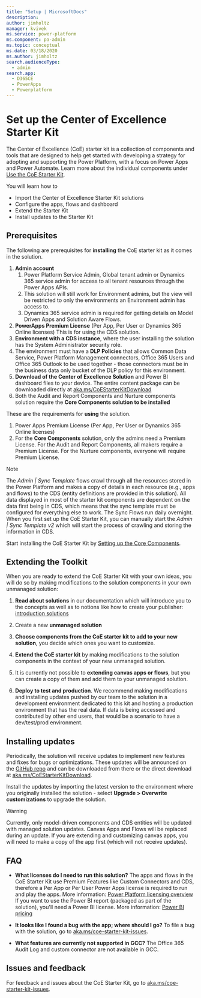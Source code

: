 ```yaml
---
title: "Setup | MicrosoftDocs"
description: 
author: jimholtz
manager: kvivek
ms.service: power-platform
ms.component: pa-admin
ms.topic: conceptual
ms.date: 03/18/2020
ms.author: jimholtz
search.audienceType: 
  - admin
search.app: 
  - D365CE
  - PowerApps
  - Powerplatform
---
```

# Set up the Center of Excellence Starter Kit

The Center of Excellence (CoE) starter kit is a collection of components and tools that are designed to help get started with developing a strategy for adopting and supporting the Power Platform, with a focus on Power Apps and Power Automate. Learn more about the  individual components under [Use the CoE Starter Kit](starter-kit-explained.md).

You will learn how to

- Import the Center of Excellence Starter Kit solutions
- Configure the apps, flows and dashboard
- Extend the Starter Kit
- Install updates to the Starter Kit

## Prerequisites

The following are prerequisites for **installing** the CoE starter kit as it comes in the solution.

1. **Admin account**
    1. Power Platform Service Admin, Global tenant admin or Dynamics 365 service admin for access to all tenant resources through the Power Apps APIs.
    1. This solution will still work for Environment admins, but the view will be restricted to only the environments an Environment admin has access to.
    1. Dynamics 365 service admin is required for getting details on Model Driven Apps and Solution Aware Flows.
1. **PowerApps Premium License** (Per App, Per User or Dynamics 365 Online licenses)  This is for using the CDS solution.
1. **Environment with a CDS instance**, where the user installing the solution has the System Administrator security role.
1. The environment must have a **DLP Policies** that allows Common Data Service, Power Platform Management connectors, Office 365 Users and Office 365 Outlook to be used together - those connectors must be in the business data only bucket of the DLP policy for this environment.
1. **Download of the Center of Excellence Solution** and Power BI dashboard files to your device. The entire content package can be downloaded directly at [aka.ms/CoEStarterKitDownload](https://aka.ms/CoEStarterKitDownload)
1. Both the Audit and Report Components and Nurture components solution require the **Core Components solution to be installed**

These are the requirements for **using** the solution.

1. Power Apps Premium License (Per App, Per User or Dynamics 365 Online licenses)
1. For the **Core Components** solution, only the admins need a Premium License. For the Audit and Report Components, all makers require a Premium License. For the Nurture components, everyone will require Premium License.

> [!NOTE]
>The *Admin \| Sync Template* flows crawl through all the resources stored in the Power Platform and makes a copy of details in each resource (e.g., apps and flows) to the CDS (entity definitions are provided in this solution). All data displayed in most of the starter kit components are dependent on the data first being in CDS, which means that the sync template must be configured for everything else to work. The Sync Flows run daily overnight. When you first set up the CoE Starter Kit, you can manually start the *Admin \| Sync Template v2* which will start the process of crawling and storing the information in CDS.

Start installing the CoE Starter Kit by [Setting up the Core Components](setup-core-components.md).

## Extending the Toolkit

When you are ready to extend the CoE Starter Kit with your own ideas, you will do so by making modifications to the solution components in your own unmanaged solution:

1. **Read about solutions** in our documentation which will introduce you to
    the concepts as well as to notions like how to create your publisher:
    [introduction
    solutions](https://docs.microsoft.com/powerapps/developer/common-data-service/introduction-solutions)

1. Create a new **unmanaged solution**

1. **Choose components from the CoE starter kit to add to your new solution**,
    you decide which ones you want to customize.

1. **Extend the CoE starter kit** by making modifications to the solution components in the context of your new unmanaged solution.

1. It is currently not possible to **extending canvas apps or flows**, but you can create a copy of them and add them to your unmanaged solution.

1. **Deploy to test and production**. We recommend making modifications and
    installing updates pushed by our team to the solution in a development
    environment dedicated to this kit and hosting a production environment that
    has the real data. If data is being accessed and contributed by other end
    users, that would be a scenario to have a dev/test/prod environment.  

## Installing updates

Periodically, the solution will receive updates to implement new features and fixes for bugs or optimizations. These updates will be announced on the [GitHub repo](https://aka.ms/CoEStarterKitRepo) and can be downloaded from there or the direct download at [aka.ms/CoEStarterKitDownload](https://aka.ms/CoEStarterKitDownload).

Install the updates by importing the latest version to the environment where you originally installed the solution - select **Upgrade > Overwrite customizations** to upgrade the solution.

>[!WARNING]
>Currently, only model-driven components and CDS entities will be updated with managed solution updates. Canvas Apps and Flows will be replaced during an update. If you are extending and customizing canvas apps, you will need to make a copy of the app first (which will not receive updates).

## FAQ

- **What licenses do I need to run this solution?**
The apps and flows in the CoE Starter Kit use Premium Features like Custom Connectors and CDS, therefore a Per App or Per User Power Apps license is required to run and play the apps. More information: [Power Platform licensing overview](https://docs.microsoft.com/power-platform/admin/pricing-billing-skus)
If you want to use the Power BI report (packaged as part of the solution), you'll need a Power BI license. More information: [Power BI pricing](https://powerbi.microsoft.com/pricing/)

- **It looks like I found a bug with the app; where should I go?** To file a bug with the solution, go to [aka.ms/coe-starter-kit-issues](https://aka.ms/coe-starter-kit-issues).

- **What features are currently not supported in GCC?** The Office 365 Audit Log and custom connector are not available in GCC.

## Issues and feedback

For feedback and issues about the CoE Starter Kit, go to [aka.ms/coe-starter-kit-issues](https://aka.ms/coe-starter-kit-issues).
